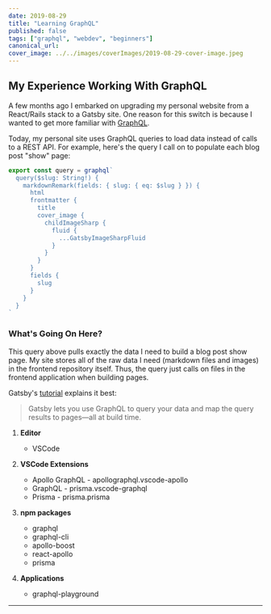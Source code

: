 ```yaml
---
date: 2019-08-29
title: "Learning GraphQL"
published: false
tags: ["graphql", "webdev", "beginners"]
canonical_url:
cover_image: ../../images/coverImages/2019-08-29-cover-image.jpeg
---
```


## My Experience Working With GraphQL

A few months ago I embarked on upgrading my personal website from a React/Rails stack to a Gatsby site. One reason for this switch is because I wanted to get more familiar with [GraphQL](https://graphql.org/).

Today, my personal site uses GraphQL queries to load data instead of calls to a REST API. For example,
here's the query I call on to populate each blog post "show" page:

```javascript
export const query = graphql`
  query($slug: String!) {
    markdownRemark(fields: { slug: { eq: $slug } }) {
      html
      frontmatter {
        title
        cover_image {
          childImageSharp {
            fluid {
              ...GatsbyImageSharpFluid
            }
          }
        }
      }
      fields {
        slug
      }
    }
  }
`
```
### What's Going On Here?

This query above pulls exactly the data I need to build a blog post show page. My site stores all of the raw data I need (markdown files and images) in the frontend repository itself. Thus, the query just calls on files in the frontend application when building pages. 

Gatsby's [tutorial](https://www.gatsbyjs.org/tutorial/part-six/) explains it best: 

> Gatsby lets you use GraphQL to query your data and map the query results to pages—all at build time. 



1. **Editor**
   - VSCode
2. **VSCode Extensions**
   - Apollo GraphQL - apollographql.vscode-apollo
   - GraphQL - prisma.vscode-graphql
   - Prisma - prisma.prisma
3. **npm packages**

   - graphql
   - graphql-cli
   - apollo-boost
   - react-apollo
   - prisma

4. **Applications**
   - graphql-playground

---

##
